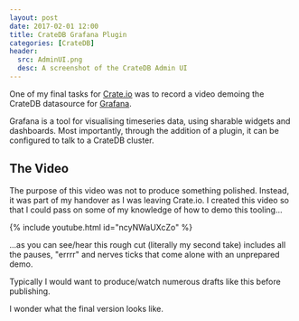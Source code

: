 ```yaml
---
layout: post
date: 2017-02-01 12:00
title: CrateDB Grafana Plugin
categories: [CrateDB]
header:
  src: AdminUI.png
  desc: A screenshot of the CrateDB Admin UI
---
```

One of my final tasks for [Crate.io](https://crate.io) was to record a
video demoing the CrateDB datasource for
[Grafana](https://grafana.net).

Grafana is a tool for visualising timeseries data, using sharable
widgets and dashboards. Most importantly, through the addition of a
plugin, it can be configured to talk to a CrateDB cluster.

## The Video

The purpose of this video was not to produce something
polished. Instead, it was part of my handover as I was leaving
Crate.io. I created this video so that I could pass on some of my
knowledge of how to demo this tooling...

{% include youtube.html id="ncyNWaUXcZo" %}

...as you can see/hear this rough cut (literally my second take)
includes all the pauses, "errrr" and nerves ticks that come alone with
an unprepared demo.

Typically I would want to produce/watch numerous drafts like this
before publishing.

I wonder what the final version looks like.